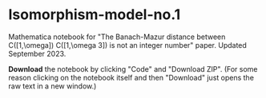 # Isomorphism-model-no.1
Mathematica notebook for "The Banach-Mazur distance between C([1,\omega]) C([1,\omega 3]) is not an integer number" paper. Updated September 2023.

**Download** the notebook by clicking "Code" and "Download ZIP". (For some reason clicking on the notebook itself and then "Download" just opens the raw text in a new window.)
